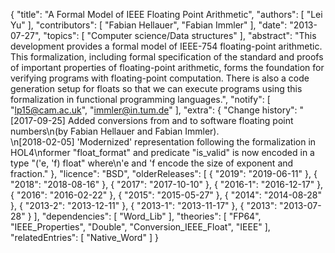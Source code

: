 {
    "title": "A Formal Model of IEEE Floating Point Arithmetic",
    "authors": [
        "Lei Yu"
    ],
    "contributors": [
        "Fabian Hellauer",
        "Fabian Immler"
    ],
    "date": "2013-07-27",
    "topics": [
        "Computer science/Data structures"
    ],
    "abstract": "This development provides a formal model of IEEE-754 floating-point arithmetic. This formalization, including formal specification of the standard and proofs of important properties of floating-point arithmetic, forms the foundation for verifying programs with floating-point computation. There is also a code generation setup for floats so that we can execute programs using this formalization in functional programming languages.",
    "notify": [
        "lp15@cam.ac.uk",
        "immler@in.tum.de"
    ],
    "extra": {
        "Change history": "[2017-09-25] Added conversions from and to software floating point numbers\n(by Fabian Hellauer and Fabian Immler).<br>\n[2018-02-05] 'Modernized' representation following the formalization in HOL4\nformer \"float_format\" and predicate \"is_valid\" is now encoded in a type \"('e, 'f) float\" where\n'e and 'f encode the size of exponent and fraction."
    },
    "licence": "BSD",
    "olderReleases": [
        {
            "2019": "2019-06-11"
        },
        {
            "2018": "2018-08-16"
        },
        {
            "2017": "2017-10-10"
        },
        {
            "2016-1": "2016-12-17"
        },
        {
            "2016": "2016-02-22"
        },
        {
            "2015": "2015-05-27"
        },
        {
            "2014": "2014-08-28"
        },
        {
            "2013-2": "2013-12-11"
        },
        {
            "2013-1": "2013-11-17"
        },
        {
            "2013": "2013-07-28"
        }
    ],
    "dependencies": [
        "Word_Lib"
    ],
    "theories": [
        "FP64",
        "IEEE_Properties",
        "Double",
        "Conversion_IEEE_Float",
        "IEEE"
    ],
    "relatedEntries": [
        "Native_Word"
    ]
}